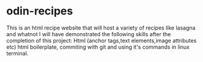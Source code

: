 # odin-recipes
This is an html recipe website that will host a variety of recipes like lasagna and whatnot 
I will have demonstrated the following skills after the completion of this project: Html (anchor tags,text elements,image attributes etc) html boilerplate, commiting with git and using it's commands in linux terminal.
